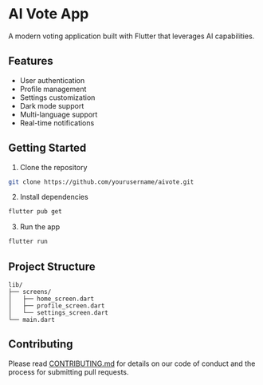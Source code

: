 # AI Vote App

A modern voting application built with Flutter that leverages AI capabilities.

## Features

- User authentication
- Profile management
- Settings customization
- Dark mode support
- Multi-language support
- Real-time notifications

## Getting Started

1. Clone the repository
```bash
git clone https://github.com/yourusername/aivote.git
```

2. Install dependencies
```bash
flutter pub get
```

3. Run the app
```bash
flutter run
```

## Project Structure

```
lib/
├── screens/
│   ├── home_screen.dart
│   ├── profile_screen.dart
│   └── settings_screen.dart
└── main.dart
```

## Contributing

Please read [CONTRIBUTING.md](CONTRIBUTING.md) for details on our code of conduct and the process for submitting pull requests.
